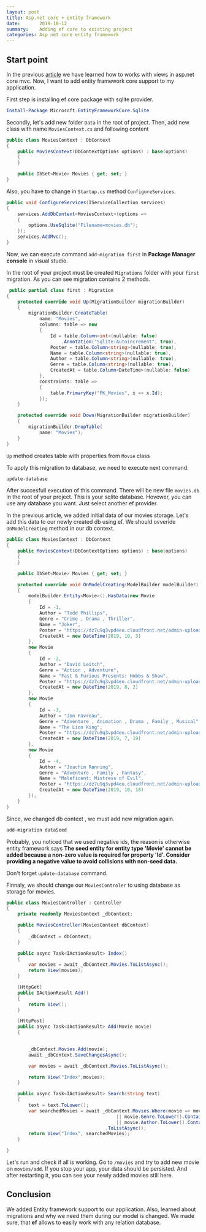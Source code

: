 ```yaml
---
layout: post
title: Asp.net core + entity framework
date:       2019-10-12
summary:    Adding ef core to existing project
categories: Asp net core entity framework
---
```


## Start point

In the previous [article](https://nightbaker.github.io/asp/net/core/mvc/view/partial/2019/10/04/asp-views/) we have learned how to works with views in asp.net core mvc.
Now, I want to add entity framework core support to my application.


First step is installing ef core package with sqlite provider.

```PowerShell
Install-Package Microsoft.EntityFrameworkCore.Sqlite
```

Secondly, let's add new folder `Data` in the root of project. Then, add new class with name `MoviesContext.cs` and following content

```csharp
public class MoviesContext : DbContext
{
    public MoviesContext(DbContextOptions options) : base(options)
    {
    }

    public DbSet<Movie> Movies { get; set; }
}
```

Also, you have to change in `Startup.cs` method `ConfigureServices`.

```csharp
public void ConfigureServices(IServiceCollection services)
{
    services.AddDbContext<MoviesContext>(options =>
    {
        options.UseSqlite("Filename=movies.db");
    });
    services.AddMvc();            
}
```

Now, we can execute command `add-migration first` in **Package Manager console**  in visual studio.

In the root of your project must be created `Migrations` folder with your `first` migration. As you can see migration contains 2 methods.

```csharp
 public partial class first : Migration
{
    protected override void Up(MigrationBuilder migrationBuilder)
    {
        migrationBuilder.CreateTable(
            name: "Movies",
            columns: table => new
            {
                Id = table.Column<int>(nullable: false)
                    .Annotation("Sqlite:Autoincrement", true),
                Poster = table.Column<string>(nullable: true),
                Name = table.Column<string>(nullable: true),
                Author = table.Column<string>(nullable: true),
                Genre = table.Column<string>(nullable: true),
                CreatedAt = table.Column<DateTime>(nullable: false)
            },
            constraints: table =>
            {
                table.PrimaryKey("PK_Movies", x => x.Id);
            });
    }

    protected override void Down(MigrationBuilder migrationBuilder)
    {
        migrationBuilder.DropTable(
            name: "Movies");
    }
}
```

`Up` method creates table with properties from `Movie` class

To apply this migration to database, we need to execute next command.

```powershell
update-database
```

After succesfull execution of this command. There will be new file `movies.db` in the root of your project. This is your sqlite database. 
Hovewer, you can use any database you want. Just select another ef provider.

In the previous article, we added initial data of our movies storage. Let's add this data to our newly created db using ef.
We should ovveride `OnModelCreating` method in our db context.

```csharp
public class MoviesContext : DbContext
{
    public MoviesContext(DbContextOptions options) : base(options)
    {
    }

    public DbSet<Movie> Movies { get; set; }

    protected override void OnModelCreating(ModelBuilder modelBuilder)
    {
        modelBuilder.Entity<Movie>().HasData(new Movie
        {
            Id = -1,
            Author = "Todd Phillips",
            Genre = "Crime , Drama , Thriller",
            Name = "Joker",
            Poster = "https://dz7u9q3vpd4eo.cloudfront.net/admin-uploads/posters/mxt_movies_poster/joker_dabf394a-d4f2-4b68-90e2-011ed6b54012_poster.png?d=270x360&q=20",
            CreatedAt = new DateTime(2019, 10, 3)
        },
        new Movie
        {
            Id = -2,
            Author = "David Leitch",
            Genre = "Action , Adventure",
            Name = "Fast & Furious Presents: Hobbs & Shaw",
            Poster = "https://dz7u9q3vpd4eo.cloudfront.net/admin-uploads/posters/mxt_movies_poster/fast-furious-presents-hobbs-shaw_14d1ab4f-c90c-46d1-9e04-f7d69f285ebd_poster.png?d=270x360&q=20",
            CreatedAt = new DateTime(2019, 8, 2)
        },
        new Movie
        {
            Id = -3,
            Author = "Jon Favreau",
            Genre = "Adventure , Animation , Drama , Family , Musical",
            Name = "The Lion King",
            Poster = "https://dz7u9q3vpd4eo.cloudfront.net/admin-uploads/posters/mxt_movies_poster/the-lion-king_3904aadc-3a07-4836-892f-763b2dfdeea3_poster.png?d=270x360&q=20",
            CreatedAt = new DateTime(2019, 7, 19)
        },
        new Movie
        {
            Id = -4,
            Author = "Joachim Rønning",
            Genre = "Adventure , Family , Fantasy",
            Name = "Maleficent: Mistress of Evil",
            Poster = "https://dz7u9q3vpd4eo.cloudfront.net/admin-uploads/posters/mxt_movies_poster/maleficent-mistress-of-evil_c8507e61-a6b3-404d-b8c5-df6f74bc62be_poster.png?d=270x360&q=20",
            CreatedAt = new DateTime(2019, 10, 18)
        });
    }
}
```

Since, we changed db context , we must add new migration again. 

```powershell
add-migration dataSeed
```

Probably, you noticed that we used negative ids, the reason is otherwise entity framework says **The seed entity for entity type 'Movie' cannot be added because a non-zero value is required for property 'Id'. Consider providing a negative value to avoid collisions with non-seed data.**


Don't forget `update-database` command.

Finnaly, we should change our `MoviesControler` to using database as storage for movies.

```csharp
public class MoviesController : Controller
{
    private readonly MoviesContext _dbContext;

    public MoviesController(MoviesContext dbContext)
    {
        _dbContext = dbContext;
    }

    public async Task<IActionResult> Index()
    {
        var movies = await _dbContext.Movies.ToListAsync();
        return View(movies);
    }

    [HttpGet]
    public IActionResult Add()
    {            
        return View();
    }

    [HttpPost]
    public async Task<IActionResult> Add(Movie movie)
    {
        

        _dbContext.Movies.Add(movie);
        await _dbContext.SaveChangesAsync();

        var movies = await _dbContext.Movies.ToListAsync();

        return View("Index",movies);
    }

    public async Task<IActionResult> Search(string text)
    {
        text = text.ToLower();
        var searchedMovies = await _dbContext.Movies.Where(movie => movie.Name.ToLower().Contains(text)
                                        || movie.Genre.ToLower().Contains(text)
                                        || movie.Author.ToLower().Contains(text))
                                    .ToListAsync();
        return View("Index", searchedMovies);
    }

}
```

Let's run and check if all is working. Go to `/movies` and try to add new movie on `movies/add`. If you stop your app, your data should be persisted. 
And after restarting it, you can see your newly added movies still here.

## Conclusion

We added Entity framework support to our application. Also, learned about migrations and why we need them during our model is changed. We made sure, that **ef** allows to easily work with any relation database.
